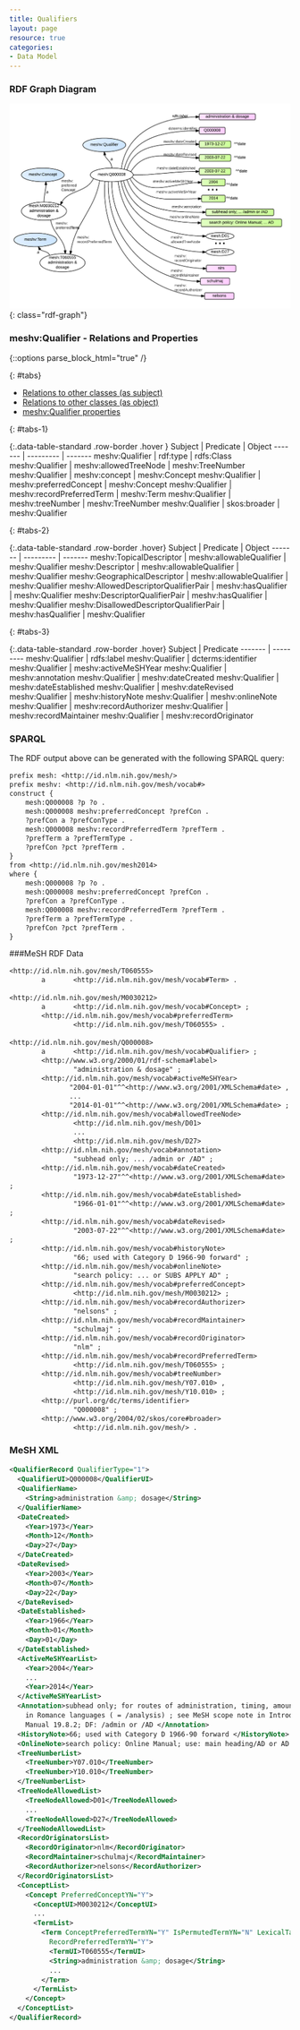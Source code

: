 ```yaml
---
title: Qualifiers
layout: page
resource: true
categories:
- Data Model
---
```




### RDF Graph Diagram

![Qualifier RDF Graph Diagram](images/Qualifiers.png){: class="rdf-graph"}

### meshv:Qualifier - Relations and Properties

{::options parse_block_html="true" /}

{: #tabs}
<div>

*  [Relations to other classes (as subject)](#tabs-1)
*  [Relations to other classes (as object)](#tabs-2)
*  [meshv:Qualifier properties](#tabs-3)

{: #tabs-1}
<div>

{:.data-table-standard .row-border .hover }
Subject | Predicate | Object
------- | --------- | -------
meshv:Qualifier | rdf:type | rdfs:Class
meshv:Qualifier | meshv:allowedTreeNode | meshv:TreeNumber
meshv:Qualifier | meshv:concept | meshv:Concept
meshv:Qualifier | meshv:preferredConcept | meshv:Concept
meshv:Qualifier | meshv:recordPreferredTerm | meshv:Term
meshv:Qualifier | meshv:treeNumber | meshv:TreeNumber
meshv:Qualifier | skos:broader | meshv:Qualifier

</div>

{: #tabs-2}
<div>

{:.data-table-standard .row-border .hover}
Subject | Predicate | Object
------- | --------- | -------
meshv:TopicalDescriptor | meshv:allowableQualifier | meshv:Qualifier
meshv:Descriptor | meshv:allowableQualifier | meshv:Qualifier
meshv:GeographicalDescriptor | meshv:allowableQualifier | meshv:Qualifier
meshv:AllowedDescriptorQualifierPair | meshv:hasQualifier | meshv:Qualifier
meshv:DescriptorQualifierPair | meshv:hasQualifier | meshv:Qualifier
meshv:DisallowedDescriptorQualifierPair | meshv:hasQualifier | meshv:Qualifier

</div>

{: #tabs-3}
<div>
{:.data-table-standard .row-border .hover}
Subject | Predicate
------- | ---------
meshv:Qualifier | rdfs:label
meshv:Qualifier | dcterms:identifier
meshv:Qualifier | meshv:activeMeSHYear
meshv:Qualifier | meshv:annotation
meshv:Qualifier | meshv:dateCreated
meshv:Qualifier | meshv:dateEstablished
meshv:Qualifier | meshv:dateRevised
meshv:Qualifier | meshv:historyNote
meshv:Qualifier | meshv:onlineNote
meshv:Qualifier | meshv:recordAuthorizer
meshv:Qualifier | meshv:recordMaintainer
meshv:Qualifier | meshv:recordOriginator

</div>
</div>

### SPARQL

The RDF output above can be generated with the following
<span class='invoke-sparql'>SPARQL query</span>:


```sparql
prefix mesh: <http://id.nlm.nih.gov/mesh/>
prefix meshv: <http://id.nlm.nih.gov/mesh/vocab#>
construct {
    mesh:Q000008 ?p ?o .
    mesh:Q000008 meshv:preferredConcept ?prefCon .
    ?prefCon a ?prefConType .
    mesh:Q000008 meshv:recordPreferredTerm ?prefTerm .
    ?prefTerm a ?prefTermType .
    ?prefCon ?pct ?prefTerm .
}
from <http://id.nlm.nih.gov/mesh2014>
where {
    mesh:Q000008 ?p ?o .
    mesh:Q000008 meshv:preferredConcept ?prefCon .
    ?prefCon a ?prefConType .
    mesh:Q000008 meshv:recordPreferredTerm ?prefTerm .
    ?prefTerm a ?prefTermType .
    ?prefCon ?pct ?prefTerm .
}
```

###MeSH RDF Data

```
<http://id.nlm.nih.gov/mesh/T060555>
        a       <http://id.nlm.nih.gov/mesh/vocab#Term> .

<http://id.nlm.nih.gov/mesh/M0030212>
        a       <http://id.nlm.nih.gov/mesh/vocab#Concept> ;
        <http://id.nlm.nih.gov/mesh/vocab#preferredTerm>
                <http://id.nlm.nih.gov/mesh/T060555> .

<http://id.nlm.nih.gov/mesh/Q000008>
        a       <http://id.nlm.nih.gov/mesh/vocab#Qualifier> ;
        <http://www.w3.org/2000/01/rdf-schema#label>
                "administration & dosage" ;
        <http://id.nlm.nih.gov/mesh/vocab#activeMeSHYear>
               "2004-01-01"^^<http://www.w3.org/2001/XMLSchema#date> ,
               ...
               "2014-01-01"^^<http://www.w3.org/2001/XMLSchema#date> ;
        <http://id.nlm.nih.gov/mesh/vocab#allowedTreeNode>
                <http://id.nlm.nih.gov/mesh/D01>
                ...
                <http://id.nlm.nih.gov/mesh/D27> 
        <http://id.nlm.nih.gov/mesh/vocab#annotation>
                "subhead only; ... /admin or /AD" ;
        <http://id.nlm.nih.gov/mesh/vocab#dateCreated>
                "1973-12-27"^^<http://www.w3.org/2001/XMLSchema#date> ;
        <http://id.nlm.nih.gov/mesh/vocab#dateEstablished>
                "1966-01-01"^^<http://www.w3.org/2001/XMLSchema#date> ;
        <http://id.nlm.nih.gov/mesh/vocab#dateRevised>
                "2003-07-22"^^<http://www.w3.org/2001/XMLSchema#date> ;
        <http://id.nlm.nih.gov/mesh/vocab#historyNote>
                "66; used with Category D 1966-90 forward" ;
        <http://id.nlm.nih.gov/mesh/vocab#onlineNote>
                "search policy: ... or SUBS APPLY AD" ;
        <http://id.nlm.nih.gov/mesh/vocab#preferredConcept>
                <http://id.nlm.nih.gov/mesh/M0030212> ;
        <http://id.nlm.nih.gov/mesh/vocab#recordAuthorizer>
                "nelsons" ;
        <http://id.nlm.nih.gov/mesh/vocab#recordMaintainer>
                "schulmaj" ;
        <http://id.nlm.nih.gov/mesh/vocab#recordOriginator>
                "nlm" ;
        <http://id.nlm.nih.gov/mesh/vocab#recordPreferredTerm>
                <http://id.nlm.nih.gov/mesh/T060555> ;
        <http://id.nlm.nih.gov/mesh/vocab#treeNumber>
                <http://id.nlm.nih.gov/mesh/Y07.010> , 
                <http://id.nlm.nih.gov/mesh/Y10.010> ;
        <http://purl.org/dc/terms/identifier>
                "Q000008" ;
        <http://www.w3.org/2004/02/skos/core#broader>
                <http://id.nlm.nih.gov/mesh/> .
```

### MeSH XML

```xml
<QualifierRecord QualifierType="1">
  <QualifierUI>Q000008</QualifierUI>
  <QualifierName>
    <String>administration &amp; dosage</String>
  </QualifierName>
  <DateCreated>
    <Year>1973</Year>
    <Month>12</Month>
    <Day>27</Day>
  </DateCreated>
  <DateRevised>
    <Year>2003</Year>
    <Month>07</Month>
    <Day>22</Day>
  </DateRevised>
  <DateEstablished>
    <Year>1966</Year>
    <Month>01</Month>
    <Day>01</Day>
  </DateEstablished>
  <ActiveMeSHYearList>
    <Year>2004</Year>
    ...
    <Year>2014</Year>
  </ActiveMeSHYearList>
  <Annotation>subhead only; for routes of administration, timing, amounts of doses; not for "dosage"
    in Romance languages ( = /analysis) ; see MeSH scope note in Introduction; indexing policy:
    Manual 19.8.2; DF: /admin or /AD </Annotation>
  <HistoryNote>66; used with Category D 1966-90 forward </HistoryNote>
  <OnlineNote>search policy: Online Manual; use: main heading/AD or AD (SH) or SUBS APPLY AD </OnlineNote>
  <TreeNumberList>
    <TreeNumber>Y07.010</TreeNumber>
    <TreeNumber>Y10.010</TreeNumber>
  </TreeNumberList>
  <TreeNodeAllowedList>
    <TreeNodeAllowed>D01</TreeNodeAllowed>
    ...
    <TreeNodeAllowed>D27</TreeNodeAllowed>
  </TreeNodeAllowedList>
  <RecordOriginatorsList>
    <RecordOriginator>nlm</RecordOriginator>
    <RecordMaintainer>schulmaj</RecordMaintainer>
    <RecordAuthorizer>nelsons</RecordAuthorizer>
  </RecordOriginatorsList>
  <ConceptList>
    <Concept PreferredConceptYN="Y">
      <ConceptUI>M0030212</ConceptUI>
      ...
      <TermList>
        <Term ConceptPreferredTermYN="Y" IsPermutedTermYN="N" LexicalTag="NON" PrintFlagYN="Y"
          RecordPreferredTermYN="Y">
          <TermUI>T060555</TermUI>
          <String>administration &amp; dosage</String>
          ...
        </Term>
      </TermList>
    </Concept>
  </ConceptList>
</QualifierRecord>
```

